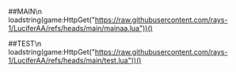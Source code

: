 
##MAIN\n
loadstring(game:HttpGet("https://raw.githubusercontent.com/rays-1/LuciferAA/refs/heads/main/mainaa.lua"))()

##TEST\n
loadstring(game:HttpGet("https://raw.githubusercontent.com/rays-1/LuciferAA/refs/heads/main/test.lua"))()
